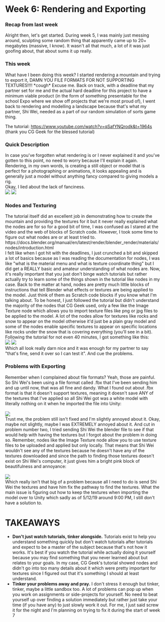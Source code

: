 <h1>Week 6: Rendering and Exporting</h1>

<h3>Recap from last week</h3>
Alright then, let's get started. During week 5, I was mainly just messing around, sculpting some random thing that apparently came up to 20+ megabytes (massive, I know). It wasn't all that much, a lot of it was just goofing about, that about sums it up really.

<h3> This week</h3>
What have I been doing this week? I started rendering a mountain and trying to export it, DAMN YOU FILE FORMATS FOR NOT SUPPORTING TEXTURES!!!! *cough* Excuse me. Back on track, with a deadline that my partner set for me and the actual hard deadline for this project to have a minimum viable product (in the form of something presentable for the school Expo where we show off projects that we're most proud of), I went back to rendering and modelling a landscape because that's what my partner, Shi Wei, needed as a part of our random simulation of sorts game thing.

The tutorial: https://www.youtube.com/watch?v=qSafYNQrodk&t=1964s
(thank you CG Geek for the blessed tutorial)
<br>
<h3> Quick Description </h3>
In case you've forgotten what rendering is or I never explained it and you've gotten to this point, no need to worry because I'll explain it again. Rendering, in my own words, is creating a still object or model that is perfect for a photographing or animations, it looks appealing and is generally just a model without anything fancy compared to giving models a rig.
<br>
Okay, I lied about the lack of fanciness.
<br>
<img src="Images/nodemap1.JPG">
<img src="Images/nodemap2.JPG">

<h3>Nodes and Texturing</h3>
The tutorial itself did an excellent job in demonstrating how to create the mountain and providing the textures for it but it never really explained what the nodes are for so for a good bit of time, I was confused as I stared at the video and the web of blocks of Scratch code. However, I took some time to figure out what nodes are or at least tried to.
https://docs.blender.org/manual/en/latest/render/blender_render/materials/nodes/introduction.html
<br>
I felt like when I got hit with the deadlines, I just crunched a bit and skipped a lot of basics because as I was reading the documentation for nodes, I was like "what is the material menu and what is texture coordinate thing" but I did get a REALLY basic and amateur understanding of what nodes are. Now, it's really important that you just don't binge watch tutorials but rather actually try to learn some of the things shown in the tutorial like nodes in my case. Back to the matter at hand, nodes are pretty much little blocks of instructions that tell Blender what effects or textures are being applied to the model. Just think of them as Scratch code blocks if you know what I'm talking about. To be honest, I just followed the tutorial but didn't understand the majority of the nodes that CG Geek used, only a few like the Image Texture node which allows you to import texture files like png or jpg files to be applied to the model. A lot of the nodes allow for textures like rocks and snow to appear on the model otherwise it'd just be a plain gray model and some of the nodes enable specific textures to appear on specific locations like rocks under the snow that is covering everything (you'll see in a bit).

<br>
Following the tutorial for not even 40 minutes, I got something like this:
<br>
<img src="Images/progress1.png">
<img src="Images/progress.2.png">
<br>
Which all look really darn nice and it was enough for my partner to say "that's fine, send it over so I can test it".
And cue the problems.

<h3>Problems with Exporting</h3>
Remember when I complained about file formats? Yeah, those are painful. So Shi Wei's been using a file format called .fbx that I've been sending him and up until now, that was all fine and dandy. What I found out about .fbx format is that it doesn't support textures, meaning it doesn't save ANY of the textures that I've applied so all Shi Wei got was a white model with literally nothing on it when he imported the file into Unity:
<br>
<br>
<img src="Images/exportproblem1.jpg">
<br>
Trust me, the problem still isn't fixed and I'm slightly annoyed about it. Okay, maybe not slightly, maybe I was EXTREMELY annoyed about it. And cut in problem number two, I tried sending Shi Wei the blender file to see if that would help with having the textures but I forgot about the problem in doing so. Remember, nodes like the Image Texture node allow you to use texture files to be uploaded and applied but only locally. That means that Shi Wei wouldn't see any of the textures because he doesn't have any of the textures downloaded and since the path to finding those textures doesn't exist on Shi Wei's computer, it just gives him a bright pink block of beautifulness and annoyance:
<br>
<br>
<img src="Images/textureproblem1.jpg">
<br>
Which really isn't that big of a problem because all I need to do is send Shi Wei the textures and have him fix the pathway to find the textures. What the main issue is figuring out how to keep the textures when importing the model over to Unity which sadly as of 5/12/19 around 9:00 PM, I still don't have a solution to.

<h1> TAKEAWAYS </h1>
<ul>
  <li><strong>Don't just watch tutorials, tinker alongside.</strong> Tutorials exist to help you understand something quickly but don't watch tutorials after tutorials and expect to be a master of the subject because that's not how it works. It's best if you watch the tutorial while actually doing it yourself because you may find something that you never learned about but relates to your goals. In my case, CG Geek's tutorial showed nodes and didn't go into too many details about it which were pretty important for textures since I figured out that it's something I should at least understand.</li>
  <li><strong>Tinker your problems away and pray.</strong> I don't stress it enough but tinker, tinker, maybe a little sandbox too. A lot of problems can pop up when you work on assignments or side-projects for yourself. No need to beat yourself up over finding a solution immediately but rather just take your time (if you have any) to just slowly work it out. For me, I just said screw it for the night and I'm planning on trying to fix it during the start of week 7</li>
</ul>
